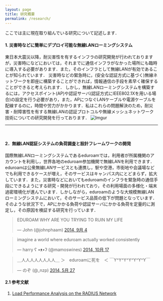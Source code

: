 ```yaml
---
layout: page
title: 研究概要
permalink: /research/
---
```



ここでは主に現在取り組んでいる研究について記述します．

#### 1. 災害時などに簡単にデプロイ可能な無線LANローミングシステム
東日本大震災以降，耐災害性を有するインフラの研究開発が行われておりますが，災害時になどにおいては，それまでに通信インフラがなかった場所にも臨時に導入する必要があります．また，そのインフラとして無線LANが有効であることが知られています．
災害時などの緊急時に，(安全な認証方式に基づく)無線ネットワークを即座に構築することができれば，情報通信の手段を素早く確保することができると考えられます．
しかし，無線LANローミングシステムを構築するには，アクセスポイント(AP)や認証サーバ(認証方式にIEEE802.1Xを用いる場合)の設定を行う必要があり，また，APにつなぐLANケーブルや電源ケーブルを配線するのに，時間や労力がかかります．私はこれらの問題解決のため，耐災害・耐障害性を有する無線LANの認証プロトコルや無線メッシュネットワーク技術についての研究開発を行っております．
![Imgur](http://i.imgur.com/KDBxszH.png)

------------
<br>

#### 2．無線LAN認証システムの負荷調査と設計フレームワークの開発
国際無線LANローミングシステムであるeduroamでは，利用者が所属機関のアカウントを利用し，世界各地のeduroam参加機関で無線LANを利用できます．eduroamは公衆無線LANサービスとも連携し，駅や空港，市街地や会議場などでも利用できるケースが増え，そのサービスはキャンパス内にとどまらず，拡大しています．また，災害時などにおいてもeduroamのインフラを緊急時の通信手段にできるようにする研究・開発が行われており，その利用場面の多様化・端末過密環境化が進んでいます．しかしながら，eduroamのような大規模無線LANローミングシステムにおいて，そのサービス品質の低下が問題となっています．そのような状況下で，APにかかる負荷や認証サーバにかかる負荷を定量的に測定し，その原因を検証する研究を行っています．

<blockquote class="twitter-tweet" lang="ja"><p>EDUROAM WHY ARE YOU TRYING TO RUIN MY LIFE</p>&mdash; John (@johnphaam) <a href="https://twitter.com/johnphaam/status/507531547763671041">2014, 9月 4</a></blockquote>
<script async src="//platform.twitter.com/widgets.js" charset="utf-8"></script>
<blockquote class="twitter-tweet" lang="ja"><p>imagine a world where eduroam actually worked consistently</p>&mdash; harry ʕ •ᴥ•ʔ (@mamoswines) <a href="https://twitter.com/mamoswines/status/523065851969568768">2014, 10月 17</a></blockquote>
<script async src="//platform.twitter.com/widgets.js" charset="utf-8"></script>
<blockquote class="twitter-tweet" lang="ja"><p>＿人人人人人人人人＿&#10;＞　eduroamに死を　＜&#10;￣Y^Y^Y^Y^Y^Y^Y￣</p>&mdash; のぞ (@_nzp) <a href="https://twitter.com/_nzp/status/471099713979052032">2014, 5月 27</a></blockquote>
<script async src="//platform.twitter.com/widgets.js" charset="utf-8"></script>

#### 2.1 参考文献
1. [Load Performance Analysis on the RADIUS Network](https://www.terena.org/activities/tf-mobility/meetings/33/TF-MNM-33rd_niizuma.pdf)
